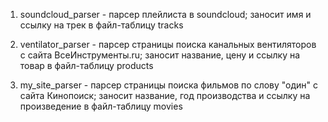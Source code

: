 1. soundcloud_parser - парсер плейлиста в soundcloud; заносит имя и ссылку на трек в файл-таблицу tracks

2. ventilator_parser - парсер страницы поиска канальных вентиляторов с сайта ВсеИнструменты.ru; заносит название, цену и ссылку на товар в файл-таблицу products

3. my_site_parser - парсер страницы поиска фильмов по слову "один" с сайта Кинопоиск; заносит название, год производства и ссылку на произведение в файл-таблицу movies
